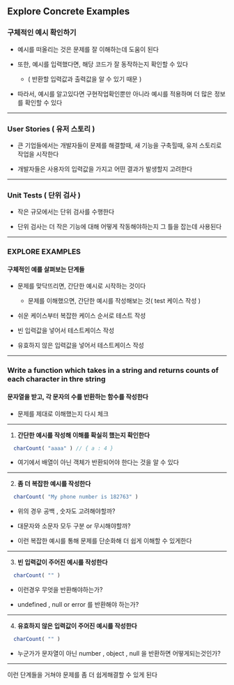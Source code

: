 ## Explore Concrete Examples
### 구체적인 예시 확인하기

- 예시를 떠올리는 것은 문제를 잘 이해하는데 도움이 된다


- 또한, 예시를 입력했다면, 해당 코드가 잘 동작하는지 확인할 수 있다
  - ( 반환할 입력값과 출력값을 알 수 있기 때문 )


- 따라서, 예시를 알고있다면 구현작업확인뿐만 아니라 예시를 적용하며 더 많은 정보를 확인할 수 있다

---
### User Stories ( 유저 스토리 )

- 큰 기업들에서는 개발자들이 문제를 해결할때, 새 기능을 구축힐때, 유저 스토리로 작업을 시작한다


- 개발자들은 사용자의 입력값을 가지고 어떤 결과가 발생할지 고려한다

---

### Unit Tests ( 단위 검사 )

- 작은 규모에서는 단위 검사를 수행한다


- 단위 검사는 더 작은 기능에 대해 어떻게 작동해야하는지 그 틀을 잡는데 사용된다

---

### EXPLORE EXAMPLES
#### 구체적인 예를 살펴보는 단계들

- 문제를 맞닥뜨리면, 간단한 예시로 시작하는 것이다
  - 문제를 이해했으면, 간단한 예시를 작성해보는 것( test 케이스 작성 )


- 쉬운 케이스부터 복잡한 케이스 순서로 테스트 작성


- 빈 입력값을 넣어서 테스트케이스 작성


- 유효하지 않은 입력값을 넣어서 테스트케이스 작성

---

### Write a function which takes in a string and returns counts of each character in thre string
#### 문자열을 받고, 각 문자의 수를 반환하는 함수를 작성한다

- 문제를 제대로 이해했는지 다시 체크

---

1. **간단한 예시를 작성해 이해를 확실히 했는지 확인한다**

````javascript
  charCount( "aaaa" ) // { a : 4 }
````
- 여기에서 배열이 아닌 객체가 반환되어야 한다는 것을 알 수 있다

---

2. **좀 더 복잡한 예시를 작성한다**

````javascript
  charCount( "My phone number is 182763" )
````

- 위의 경우 공백 , 숫자도 고려해야할까?

- 대문자와 소문자 모두 구분 or 무시해야할까?

- 이런 복잡한 예시를 통해 문제를 단순화해 더 쉽게 이해할 수 있게한다

---

3. **빈 입력값이 주어진 예시를 작성한다**

````javascript
  charCount( "" )
````

- 이런경우 무엇을 반환해야하는가?


- undefined , null  or error 를 반환해야 하는가?

---

4. **유효하지 않은 입력값이 주어진 예시를 작성한다**

````javascript
  charCount( "" )
````

- 누군가가 문자열이 아닌 number , object , null 을 반환하면 어떻게되는것인가?

---

이런 단계들을 거쳐야 문제를 좀 더 쉽게해결할 수 있게 된다